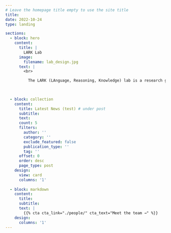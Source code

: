```yaml
---
# Leave the homepage title empty to use the site title
title:
date: 2022-10-24
type: landing

sections:
  - block: hero
    content:
      title: |
        LARK Lab 
      image:
        filename: lab_design.jpg
      text: |
        <br>

          The LARK (LAnguage, Reasoning, Knowledge) lab is a research group at the Department of Biomedical Informatics, University of Colorado, Anschutz, led by Dr. Yanjun Gao. By developing foundational technologies and conducting cutting-edge research in natural language processing (NLP) with innovative artificial intelligence (AI), the lab is dedicated to creating powerful tools that tackle critical healthcare challenges and integrate seamlessly into healthcare systems. We are seeking passionate individuals who are driven to significantly impact the field through groundbreaking research and inventive solutions. 

   
  
  - block: collection
    content:
      title: Latest News (test) # under post
      subtitle:
      text:
      count: 5
      filters:
        author: ''
        category: ''
        exclude_featured: false
        publication_type: ''
        tag: ''
      offset: 0
      order: desc
      page_type: post
    design:
      view: card
      columns: '1'
  
  - block: markdown
    content:
      title:
      subtitle:
      text: |
        {{% cta cta_link="./people/" cta_text="Meet the team →" %}}
    design:
      columns: '1'
---
```

